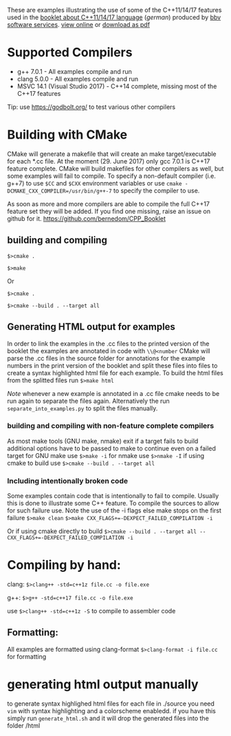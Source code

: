 These are examples illustrating the use of some of the C++11/14/17 features used in the [booklet about C++11/14/17 language](https://www.bbv.ch/de/booklet.html#die-neuen-c-standards-%E2%80%93-c-11-bis-c-17) (*german*) produced by [bbv software services](https://www.bbv.ch). [view online](https://issuu.com/bbvsoftwareservices/docs/c__17_es?e=12228561/55697143) or [download as pdf](https://www.bbv.ch/images/bbv/pdf/downloads/booklets/C++17_DS.pdf)

# Supported Compilers

 * g++ 7.0.1 - All examples compile and run
 * clang 5.0.0 - All examples compile and run
 * MSVC 14.1 (Visual Studio 2017) - C++14 complete, missing most of the C++17 features 
 

Tip: use  https://godbolt.org/ to test various other compilers


# Building with CMake
CMake will generate a makefile that will create an make target/executable for each *.cc file. At the moment (29. June 2017) only gcc 7.0.1 is C++17 feature complete. CMake will build makefiles for other compilers as well, but some examples will fail to compile.
To specify a non-default compiler (i.e. g++7) to use  `$CC` and `$CXX` environment variables or use `cmake -DCMAKE_CXX_COMPILER=/usr/bin/g++-7` to specify the compiler to use.

As soon as more and more compilers are able to compile the full C++17 feature set they will be added.
If you find one missing, raise an issue on github for it. https://github.com/bernedom/CPP_Booklet

## building and compiling
`$>cmake .`

`$>make`

Or 

`$>cmake .`

`$>cmake --build . --target all`

## Generating HTML output for examples
In order to link the examples in the .cc files to the printed version of the booklet the examples are annotated in code with ```\\@<number```
CMake will parse the .cc files in the source folder for annotations for the example numbers in the print version of the booklet and split these files into files to create a syntax highlighted html file for each example. To build the html files from the splitted files run ```$>make html```

*Note* whenever a new example is annotated in a .cc file cmake needs to be run again to separate the files again. 
Alternatively the run ```separate_into_examples.py``` to split the files manually. 

### building and compiling with non-feature complete compilers
As most make tools (GNU make, nmake) exit if a target fails to build additional options have to be passed to make to continue even on a failed target
for GNU make use `$>make -i` for nmake use `$>nmake -I` if using cmake to build use `$>cmake --build . --target all` 

### Including intentionally broken code
Some examples contain code that is intentionally to fail to compile. Usually this is done to illustrate some C++ feature. To compile the sources to allow for such failure use. Note the use of the -i flags else make stops on the first failure
`$>make clean`
`$>make CXX_FLAGS+=-DEXPECT_FAILED_COMPILATION -i`

Or if using cmake directly to build
`$>cmake --build . --target all -- CXX_FLAGS+=-DEXPECT_FAILED_COMPILATION -i` 

# Compiling by hand:
clang: `$>clang++ -std=c++1z file.cc -o file.exe`

g++: `$>g++ -std=c++17 file.cc -o file.exe`

use `$>clang++ -std=c++1z -S` to compile to assembler code

## Formatting:
All examples are formatted using clang-format
`$>clang-format -i file.cc` for formatting

# generating html output manually
to generate syntax highlighed html files for each file in ./source you need ```vim``` with syntax highlighting and a colorscheme enabledd. if you have this simply run ```generate_html.sh``` and it will drop the generated files into the folder /html
